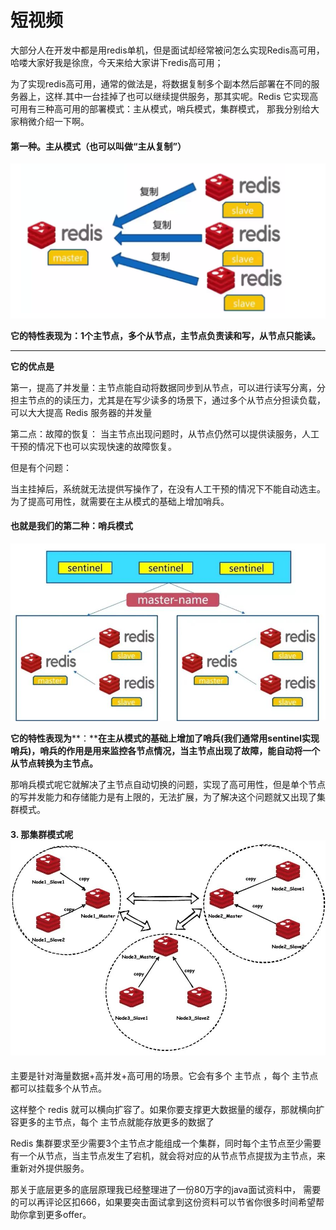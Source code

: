 # 短视频

大部分人在开发中都是用redis单机，但是面试却经常被问怎么实现Redis高可用，哈喽大家好我是徐庶，今天来给大家讲下redis高可用；

为了实现redis高可用，通常的做法是，将数据复制多个副本然后部署在不同的服务器上，这样.其中一台挂掉了也可以继续提供服务，那其实呢。Redis 它实现高可用有三种高可用的部署模式：主从模式，哨兵模式，集群模式， 那我分别给大家稍微介绍一下啊。

#### 第一种。主从模式（也可以叫做“主从复制”）

![1715311049643-0de9fc6f-35e1-4f7f-befd-bc4572488cb9.png](./img/Juc_SZZlk8OQ8OSG/1715311049643-0de9fc6f-35e1-4f7f-befd-bc4572488cb9-254182.png)

**它的特性表现为：1个主节点，多个从节点，主节点负责读和写，从节点只能读。**

****

**它的优点是**

第一，提高了并发量：主节点能自动将数据同步到从节点，可以进行读写分离，分担主节点的的读压力，尤其是在写少读多的场景下，通过多个从节点分担读负载，可以大大提高 Redis 服务器的并发量

第二点：故障的恢复： 当主节点出现问题时，从节点仍然可以提供读服务，人工干预的情况下也可以实现快速的故障恢复。

但是有个问题：

当主挂掉后，系统就无法提供写操作了，在没有人工干预的情况下不能自动选主。为了提高可用性，就需要在主从模式的基础上增加哨兵。

#### 也就是我们的第二种：哨兵模式

![1715311005762-50720c2b-2fe3-45e2-8985-4bccc243816d.jpeg](./img/Juc_SZZlk8OQ8OSG/1715311005762-50720c2b-2fe3-45e2-8985-4bccc243816d-554352.jpeg)

**它的特性表现为****：****在主从模式的基础上增加了哨兵(我们通常用sentinel实现哨兵)，哨兵的作用是用来监控各节点情况，当主节点出现了故障，能自动将一个从节点转换为主节点。**

那哨兵模式呢它就解决了主节点自动切换的问题，实现了高可用性，但是单个节点的写并发能力和存储能力是有上限的，无法扩展，为了解决这个问题就又出现了集群模式。

#### 3. 那集群模式呢![1715310850671-e2e30aae-e981-4e08-b294-f755558f9d05.jpeg](./img/Juc_SZZlk8OQ8OSG/1715310850671-e2e30aae-e981-4e08-b294-f755558f9d05-518970.jpeg)

主要是针对海量数据+高并发+高可用的场景。它会有多个 主节点 ，每个 主节点都可以挂载多个从节点。

这样整个 redis 就可以横向扩容了。如果你要支撑更大数据量的缓存，那就横向扩容更多的主节点，每个 主节点就能存放更多的数据了

Redis 集群要求至少需要3个主节点才能组成一个集群，同时每个主节点至少需要有一个从节点，当主节点发生了宕机，就会将对应的从节点节点提拔为主节点，来重新对外提供服务。

那关于底层更多的底层原理我已经整理进了一份80万字的java面试资料中， 需要的可以再评论区扣666，如果要突击面试拿到这份资料可以节省你很多时间希望帮助你拿到更多offer。
